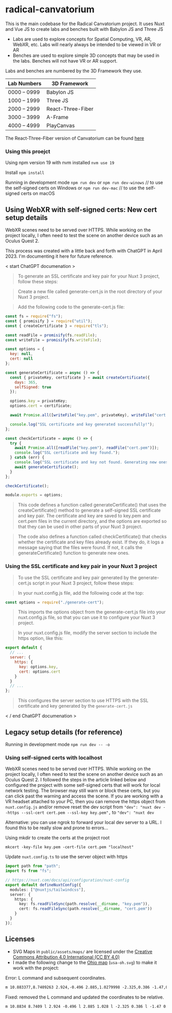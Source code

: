 # radical-canvatorium

This is the main codebase for the Radical Canvatorium project. It uses Nuxt and Vue JS to create labs and benches built with Babylon JS and Three JS

- Labs are used to explore concepts for Spatial Computing, VR, AR, WebXR, etc. Labs will nearly always be intended to be viewed in VR or AR
- Benches are used to explore simple 3D concepts that may be used in the labs. Benches will not have VR or AR support.

Labs and benches are numbered by the 3D Framework they use.

| Lab Numbers | 3D Framework      |
| ----------- | ----------------- |
| 0000 – 0999 | Babylon JS        |
| 1000 – 1999 | Three JS          |
| 2000 – 2999 | React-Three-Fiber |
| 3000 – 3999 | A-Frame           |
| 4000 – 4999 | PlayCanvas        |

The React-Three-Fiber version of Canvatorium can be found [here](https://github.com/radicalappdev/radical-canvatorium-alius)

### Using this proejct

Using npm version 19 with nvm installed
`nvm use 19`

Install
`npm install`

Running in development mode
`npm run dev`
or
`npm run dev-winows` // to use the self-signed certs on Windows
or
`npm run dev-mac` // to use the self-signed certs on macOS

## Using WebXR with self-signed certs: New cert setup details

WebXR scenes need to be served over HTTPS. While working on the project locally, I often need to test the scene on another device such as an Oculus Quest 2.

This process was created with a little back and forth with ChatGPT in April 2023. I'm documenting it here for future reference.

< start ChatGPT documenation >

> To generate an SSL certificate and key pair for your Nuxt 3 project, follow these steps:

> Create a new file called generate-cert.js in the root directory of your Nuxt 3 project.

> Add the following code to the generate-cert.js file:

```js
const fs = require("fs");
const { promisify } = require("util");
const { createCertificate } = require("tls");

const readFile = promisify(fs.readFile);
const writeFile = promisify(fs.writeFile);

const options = {
  key: null,
  cert: null
};

const generateCertificate = async () => {
  const { privateKey, certificate } = await createCertificate({
    days: 365,
    selfSigned: true
  });

  options.key = privateKey;
  options.cert = certificate;

  await Promise.all([writeFile("key.pem", privateKey), writeFile("cert.pem", certificate)]);

  console.log("SSL certificate and key generated successfully!");
};

const checkCertificate = async () => {
  try {
    await Promise.all([readFile("key.pem"), readFile("cert.pem")]);
    console.log("SSL certificate and key found.");
  } catch (err) {
    console.log("SSL certificate and key not found. Generating new ones...");
    await generateCertificate();
  }
};

checkCertificate();

module.exports = options;
```

> This code defines a function called generateCertificate() that uses the createCertificate() method to generate a self-signed SSL certificate and key pair. The certificate and key are saved to key.pem and cert.pem files in the current directory, and the options are exported so that they can be used in other parts of your Nuxt 3 project.

> The code also defines a function called checkCertificate() that checks whether the certificate and key files already exist. If they do, it logs a message saying that the files were found. If not, it calls the generateCertificate() function to generate new ones.

### Using the SSL certificate and key pair in your Nuxt 3 project

> To use the SSL certificate and key pair generated by the generate-cert.js script in your Nuxt 3 project, follow these steps:

> In your nuxt.config.js file, add the following code at the top:

```js
const options = require("./generate-cert");
```

> This imports the options object from the generate-cert.js file into your nuxt.config.js file, so that you can use it to configure your Nuxt 3 project.

> In your nuxt.config.js file, modify the server section to include the https option, like this:

```js
export default {
  // ...
  server: {
    https: {
      key: options.key,
      cert: options.cert
    }
  }
  // ...
};
```

> This configures the server section to use HTTPS with the SSL certificate and key generated by the `generate-cert.js`

< / end ChatGPT documenation >

## Legacy setup details (for reference)

Running in development mode
`npm run dev -- -o`

### Using self-signed certs with localhost

WebXR scenes need to be served over HTTPS. While working on the project locally, I often need to test the scene on another device such as an Oculus Quest 2. I followed the steps in the article linked below and configured the project with some self-signed certs that will work for local network testing. The browser may still warn or block these certs, but you can click past the warning and access the scene. If you are working with a VR headset attached to your PC, then you can remove the https object from `nuxt.config.js` and/or remove reset the dev script from `"dev": "nuxt dev --https --ssl-cert cert.pem --ssl-key key.pem",` to `"dev": "nuxt dev`

Alternative: you can use ngrok to forward your local dev server to a URL. I found this to be really slow and prone to errors...

Using mkdir to create the certs at the project root

```
mkcert -key-file key.pem -cert-file cert.pem "localhost"
```

Update `nuxt.config.ts` to use the server object with https

```ts
import path from "path";
import fs from "fs";

// https://nuxt.com/docs/api/configuration/nuxt-config
export default defineNuxtConfig({
  modules: ["@nuxtjs/tailwindcss"],
  server: {
    https: {
      key: fs.readFileSync(path.resolve(__dirname, "key.pem")),
      cert: fs.readFileSync(path.resolve(__dirname, "cert.pem"))
    }
  }
});
```

## Licenses

- SVG Maps in `public/assets/maps/` are licensed under the [Creative Commons Attribution 4.0 International (CC BY 4.0)](https://creativecommons.org/licenses/by/4.0/)
- I made the following change to the [Ohio map](https://mapsvg.com/maps/usa-oh) (`usa-oh.svg`) to make it work with the project:

Error: L command and subsequent coordinates.

```svg
m 10.883377,8.7409263 2.924,-0.496 2.885,1.0279998 -2.325,0.386 -1.47,0.217 -1.171,1.6780009 -0.261,0.486 -0.934,0.798 -0.279,0.036 -0.117,-0.942 L 9.7743771,8.9349261 10.883377,8.7409263
```

Fixed: removed the L command and updated the coordinates to be relative.

```svg
m 10.8834 8.7409 l 2.924 -0.496 l 2.885 1.028 l -2.325 0.386 l -1.47 0.217 l -1.171 1.678 l -0.261 0.486 l -0.934 0.798 l -0.279 0.036 l -0.117 -0.942 l -0.3734 -2.9239 l 1.1214 -0.2671
```

